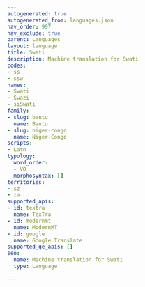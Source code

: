 ```yaml
---
autogenerated: true
autogenerated_from: languages.json
nav_order: 997
nav_exclude: true
parent: Languages
layout: language
title: Swati
description: Machine translation for Swati
codes:
- ss
- ssw
names:
- Swati
- Swazi
- siSwati
family:
- slug: bantu
  name: Bantu
- slug: niger-congo
  name: Niger-Congo
scripts:
- Latn
typology:
  word_order:
  - VO
  morphosyntax: []
territories:
- sz
- za
supported_apis:
- id: textra
  name: TexTra
- id: modernmt
  name: ModernMT
- id: google
  name: Google Translate
supported_qe_apis: []
seo:
  name: Machine translation for Swati
  type: Language

---
```


